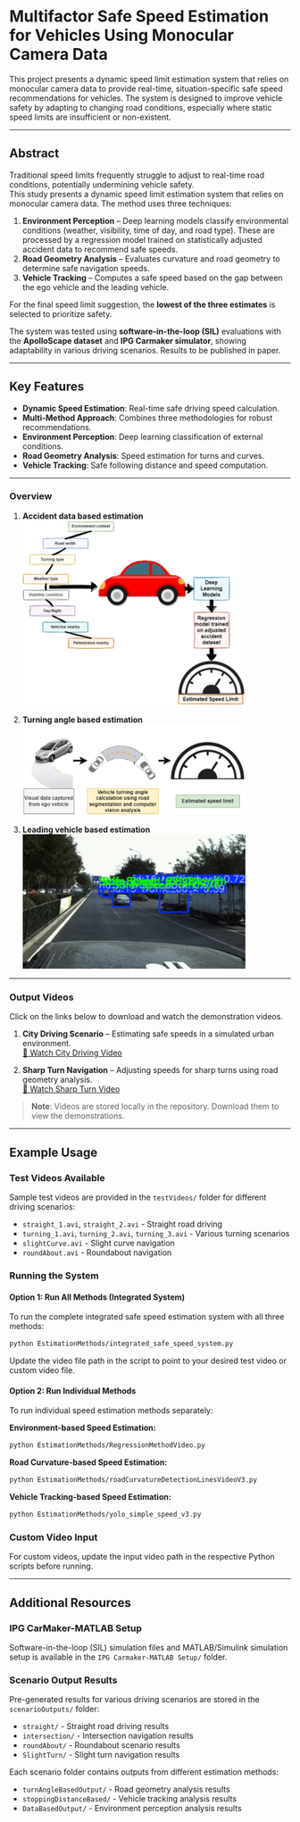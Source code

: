 # Multifactor Safe Speed Estimation for Vehicles Using Monocular Camera Data

This project presents a dynamic speed limit estimation system that relies on monocular camera data to provide real-time, situation-specific safe speed recommendations for vehicles. The system is designed to improve vehicle safety by adapting to changing road conditions, especially where static speed limits are insufficient or non-existent.

---

##  Abstract

Traditional speed limits frequently struggle to adjust to real-time road conditions, potentially undermining vehicle safety.  
This study presents a dynamic speed limit estimation system that relies on monocular camera data. The method uses three techniques:

1. **Environment Perception** – Deep learning models classify environmental conditions (weather, visibility, time of day, and road type). These are processed by a regression model trained on statistically adjusted accident data to recommend safe speeds.  
2. **Road Geometry Analysis** – Evaluates curvature and road geometry to determine safe navigation speeds.  
3. **Vehicle Tracking** – Computes a safe speed based on the gap between the ego vehicle and the leading vehicle.  

For the final speed limit suggestion, the **lowest of the three estimates** is selected to prioritize safety.  

The system was tested using **software-in-the-loop (SIL)** evaluations with the **ApolloScape dataset** and **IPG Carmaker simulator**, showing adaptability in various driving scenarios. Results to be published in paper.

---

##  Key Features

- **Dynamic Speed Estimation**: Real-time safe driving speed calculation.  
- **Multi-Method Approach**: Combines three methodologies for robust recommendations.  
- **Environment Perception**: Deep learning classification of external conditions.  
- **Road Geometry Analysis**: Speed estimation for turns and curves.  
- **Vehicle Tracking**: Safe following distance and speed computation.  

---

### Overview
1. **Accident data based estimation**  
   <img src="Images/Picture 1.png" alt="System Architecture" width="400">

2. **Turning angle based estimation**  
   <img src="Images/Picture 2.png" alt="Road Segmentation" width="400">

3. **Leading vehicle based estimation**  
   <img src="Images/Picture 3.png" alt="Object Detection" width="400">  

---

### Output Videos
Click on the links below to download and watch the demonstration videos.

1. **City Driving Scenario** – Estimating safe speeds in a simulated urban environment.  
   [🎥 Watch City Driving Video](integrated_safe_speed_output-2.mp4)

2. **Sharp Turn Navigation** – Adjusting speeds for sharp turns using road geometry analysis.  
   [🎥 Watch Sharp Turn Video](integrated_safe_speed_output.mp4)

> **Note**: Videos are stored locally in the repository. Download them to view the demonstrations.

---

## Example Usage

### Test Videos Available
Sample test videos are provided in the `testVideos/` folder for different driving scenarios:
- `straight_1.avi`, `straight_2.avi` - Straight road driving
- `turning_1.avi`, `turning_2.avi`, `turning_3.avi` - Various turning scenarios
- `slightCurve.avi` - Slight curve navigation
- `roundAbout.avi` - Roundabout navigation

### Running the System

#### Option 1: Run All Methods (Integrated System)
To run the complete integrated safe speed estimation system with all three methods:

```bash
python EstimationMethods/integrated_safe_speed_system.py
```

Update the video file path in the script to point to your desired test video or custom video file.

#### Option 2: Run Individual Methods
To run individual speed estimation methods separately:

**Environment-based Speed Estimation:**
```bash
python EstimationMethods/RegressionMethodVideo.py
```

**Road Curvature-based Speed Estimation:**
```bash
python EstimationMethods/roadCurvatureDetectionLinesVideoV3.py
```

**Vehicle Tracking-based Speed Estimation:**
```bash
python EstimationMethods/yolo_simple_speed_v3.py
```

### Custom Video Input
For custom videos, update the input video path in the respective Python scripts before running.

---

## Additional Resources

### IPG CarMaker-MATLAB Setup
Software-in-the-loop (SIL) simulation files and MATLAB/Simulink simulation setup is available in the `IPG Carmaker-MATLAB Setup/` folder.

### Scenario Output Results
Pre-generated results for various driving scenarios are stored in the `scenarioOutputs/` folder:
- `straight/` - Straight road driving results
- `intersection/` - Intersection navigation results  
- `roundAbout/` - Roundabout scenario results
- `SlightTurn/` - Slight turn navigation results

Each scenario folder contains outputs from different estimation methods:
- `turnAngleBasedOutput/` - Road geometry analysis results
- `stoppingDistanceBased/` - Vehicle tracking analysis results  
- `DataBasedOutput/` - Environment perception analysis results